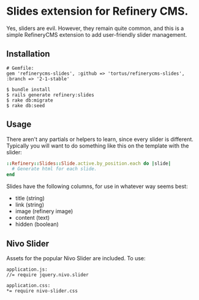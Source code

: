 # Slides extension for Refinery CMS.

Yes, sliders are evil. However, they remain quite common, and this
is a simple RefineryCMS extension to add user-friendly slider management.

## Installation

    # Gemfile:
    gem 'refinerycms-slides', :github => 'tortus/refinerycms-slides', :branch => '2-1-stable'

    $ bundle install
    $ rails generate refinery:slides
    $ rake db:migrate
    $ rake db:seed

## Usage

There aren't any partials or helpers to learn, since every slider is different.
Typically you will want to do something like this on the template with the slider:

```ruby
::Refinery::Slides::Slide.active.by_position.each do |slide|
  # Generate html for each slide.
end
```

Slides have the following columns, for use in whatever way seems best:

* title (string)
* link (string)
* image (refinery image)
* content (text)
* hidden (boolean)

## Nivo Slider

Assets for the popular Nivo Slider are included. To use:

    application.js:
    //= require jquery.nivo.slider

    application.css:
    *= require nivo-slider.css
